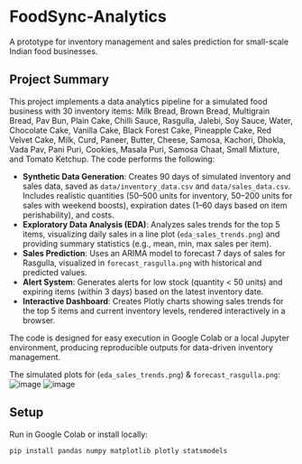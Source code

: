 # FoodSync-Analytics
A prototype for inventory management and sales prediction for small-scale Indian food businesses.

## Project Summary

This project implements a data analytics pipeline for a simulated food business with 30 inventory items: Milk Bread, Brown Bread, Multigrain Bread, Pav Bun, Plain Cake, Chilli Sauce, Rasgulla, Jalebi, Soy Sauce, Water, Chocolate Cake, Vanilla Cake, Black Forest Cake, Pineapple Cake, Red Velvet Cake, Milk, Curd, Paneer, Butter, Cheese, Samosa, Kachori, Dhokla, Vada Pav, Pani Puri, Cookies, Masala Puri, Samosa Chaat, Small Mixture, and Tomato Ketchup. The code performs the following:

- **Synthetic Data Generation**: Creates 90 days of simulated inventory and sales data, saved as `data/inventory_data.csv` and `data/sales_data.csv`. Includes realistic quantities (50–500 units for inventory, 50–200 units for sales with weekend boosts), expiration dates (1–60 days based on item perishability), and costs.
- **Exploratory Data Analysis (EDA)**: Analyzes sales trends for the top 5 items, visualizing daily sales in a line plot (`eda_sales_trends.png`) and providing summary statistics (e.g., mean, min, max sales per item).
- **Sales Prediction**: Uses an ARIMA model to forecast 7 days of sales for Rasgulla, visualized in `forecast_rasgulla.png` with historical and predicted values.
- **Alert System**: Generates alerts for low stock (quantity < 50 units) and expiring items (within 3 days) based on the latest inventory date.
- **Interactive Dashboard**: Creates Plotly charts showing sales trends for the top 5 items and current inventory levels, rendered interactively in a browser.

The code is designed for easy execution in Google Colab or a local Jupyter environment, producing reproducible outputs for data-driven inventory management.

The simulated plots for (`eda_sales_trends.png`) & `forecast_rasgulla.png`:
![image](https://github.com/user-attachments/assets/c835778c-11b8-4b56-ae02-04a33be29071)
![image](https://github.com/user-attachments/assets/b3d9154d-59dc-4982-b785-97179d8c51af)


## Setup
Run in Google Colab or install locally:
```bash
pip install pandas numpy matplotlib plotly statsmodels

